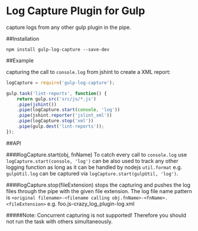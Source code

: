 Log Capture Plugin for Gulp
=========

capture logs from any other gulp plugin in the pipe.

##Installation

```
npm install gulp-log-capture --save-dev
```

##Example

capturing the call to `console.log` from jshint to create a XML report:

```javascript
logCapture = require('gulp-log-capture');

gulp.task('lint-reports', function() {
	return gulp.src('src/js/*.js')
	.pipe(jshint())
	.pipe(logCapture.start(console, 'log'))
	.pipe(jshint.reporter('jslint_xml'))
	.pipe(logCapture.stop('xml'))
	.pipe(gulp.dest('lint-reports'));
});
```

##API


####logCapture.start(obj, fnName)
To catch every call to `console.log` use `logCapture.start(console, 'log')` can be also used to track any other logging function as long as it can be handled by nodejs `util.format` e.g. `gulpUtil.log` can be captured via `logCapture.start(gulpUtil, 'log')`.

####logCapture.stop(fileExtension)
stops the capturing and pushes the log files through the pipe with the given file extension. The log file name pattern is `<original filename>-<filename calling obj.fnName>-<fnName>.<fileExtension>` e.g. foo.js-crazy_log_plugin-log.xml


#####Note: Concurrent capturing is not supported! Therefore you should not run the task with others simultaneously.
